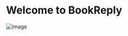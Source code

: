 # Welcome to BookReply

![image](https://github.com/user-attachments/assets/f615c084-a30e-485d-812d-e2f418d22897)
